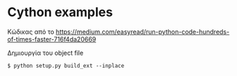# Cython examples

Κώδικας από το <https://medium.com/easyread/run-python-code-hundreds-of-times-faster-716f4da20669>


Δημιουργία του object file
```
$ python setup.py build_ext --inplace
```